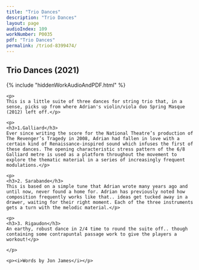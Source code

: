 ```yaml
---
title: "Trio Dances"
description: "Trio Dances"
layout: page
audioIndex: 109
workNumber: P0035
pdf: "Trio Dances"
permalink: /triod-8399474/
---
```


<h2>Trio Dances (2021)</h2>

{% include "hiddenWorkAudioAndPDF.html" %}

<div class="pdMainContent">
    
    <p>
    This is a little suite of three dances for string trio that, in a sense, picks up from where Adrian's violin/viola duo Spring Masque (2012) left off.</p>

    <p>
    <h3>1.Galliard</h3>
    Ever since writing the score for the National Theatre’s production of The Revenger’s Tragedy in 2008, Adrian had fallen in love with a certain kind of Renaissance-inspired sound which infuses the first of these dances. The opening characteristic stress pattern of the 6/8 Galliard metre is used as a platform throughout the movement to explore the thematic material in a series of increasingly frequent modulations.</p>

    <p>
    <h3>2. Sarabande</h3>
    This is based on a simple tune that Adrian wrote many years ago and until now, never found a home for. Adrian has previously noted how composition frequently works like that.. ideas get tucked away in a drawer, waiting for their right moment. Each of the three instruments gets a turn with the melodic material.</p>

    <p>
    <h3>3. Rigaudon</h3>
    An earthy, robust dance in 2/4 time to round the suite off.. though containing some contrapuntal passage work to give the players a workout!</p>

    </p>

    <p><i>Words by Jon James</i></p>

</div>
